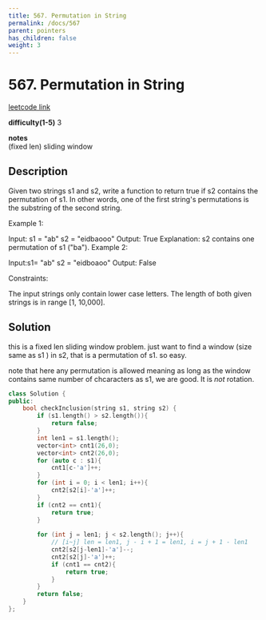 ```yaml
---
title: 567. Permutation in String
permalink: /docs/567
parent: pointers
has_children: false
weight: 3
---
```

# 567. Permutation in String
[leetcode link](https://leetcode.com/problems/permutation-in-string/)

**difficulty(1-5)** 
3

**notes**   
(fixed len) sliding window

## Description
Given two strings s1 and s2, write a function to return true if s2 contains the permutation of s1. In other words, one of the first string's permutations is the substring of the second string.

 

Example 1:

Input: s1 = "ab" s2 = "eidbaooo"
Output: True
Explanation: s2 contains one permutation of s1 ("ba").
Example 2:

Input:s1= "ab" s2 = "eidboaoo"
Output: False
 

Constraints:

The input strings only contain lower case letters.
The length of both given strings is in range [1, 10,000].

## Solution
this is a fixed len sliding window problem. 
just want to find a window (size same as s1 ) in s2, that is a permutation of s1. 
so easy.

note that here any permutation is allowed meaning as long as the window contains same number of chcaracters as s1, we are good. It is *not* rotation.

```c++
class Solution {
public:
    bool checkInclusion(string s1, string s2) {
        if (s1.length() > s2.length()){
            return false;
        }
        int len1 = s1.length();
        vector<int> cnt1(26,0);
        vector<int> cnt2(26,0);
        for (auto c : s1){
            cnt1[c-'a']++;
        }
        for (int i = 0; i < len1; i++){
            cnt2[s2[i]-'a']++;
        }
        if (cnt2 == cnt1){
            return true;
        }
        
        for (int j = len1; j < s2.length(); j++){
            // [i~j] len = len1, j - i + 1 = len1, i = j + 1 - len1
            cnt2[s2[j-len1]-'a']--;
            cnt2[s2[j]-'a']++;
            if (cnt1 == cnt2){
                return true;
            }
        }
        return false;
    }
};
```

<!-- 
Default label
{: .label }

Blue label
{: .label .label-blue }

Stable
{: .label .label-green }

New release
{: .label .label-purple }

Coming soon
{: .label .label-yellow }

Deprecated
{: .label .label-red } -->
